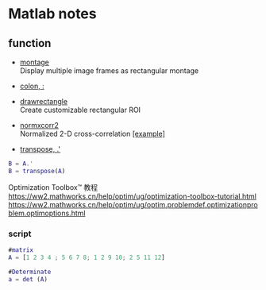 # Matlab notes


## function
- [montage](https://www.mathworks.com/help/images/ref/montage.html?searchHighlight=montage&s_tid=srchtitle)  
  Display multiple image frames as rectangular montage

- [colon, :](https://www.mathworks.com/help/matlab/ref/colon.html?searchHighlight=%28%3A%29&s_tid=srchtitle)

- [drawrectangle](https://www.mathworks.com/help/images/ref/drawrectangle.html?s_tid=srchtitle)  
  Create customizable rectangular ROI

- [normxcorr2](https://www.mathworks.com/help/images/ref/normxcorr2.html)  
  Normalized 2-D cross-correlation 
  [[example]](https://www.mathworks.com/help/images/registering-an-image-using-normalized-cross-correlation.html)

- [transpose, .'](https://www.mathworks.com/help/matlab/ref/transpose.html?searchHighlight=transpose&s_tid=srchtitle)
```matlab
B = A.'  
B = transpose(A)
```


Optimization Toolbox™ 教程
https://ww2.mathworks.cn/help/optim/ug/optimization-toolbox-tutorial.html
https://ww2.mathworks.cn/help/optim/ug/optim.problemdef.optimizationproblem.optimoptions.html






### script
```matlab
#matrix 
A = [1 2 3 4 ; 5 6 7 8; 1 2 9 10; 2 5 11 12]

#Determinate
a = det (A)





```
